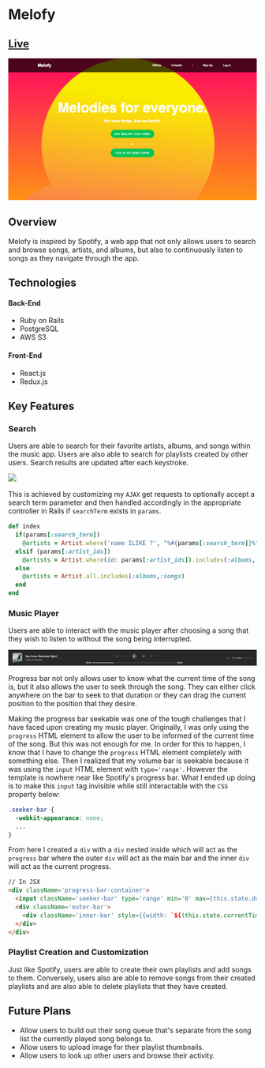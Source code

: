 # Melofy

## [Live](https://melofy.herokuapp.com)

![](melofy-splash.png)

## Overview
Melofy is inspired by Spotify, a web app that not only allows users to search and browse songs, artists, and albums, but also to continuously listen to songs as they navigate through the app.

## Technologies
#### Back-End
  * Ruby on Rails
  * PostgreSQL
  * AWS S3

#### Front-End
  * React.js
  * Redux.js

## Key Features

### Search
Users are able to search for their favorite artists, albums, and songs within the music app. Users are also able to search for playlists created by other users. Search results are updated after each keystroke.

![](search-melofy.gif)

This is achieved by customizing my `AJAX` get requests to optionally accept a search term parameter and then handled accordingly in the appropriate controller in Rails if `searchTerm` exists in `params`.

```ruby
def index
  if(params[:search_term])
    @artists = Artist.where('name ILIKE ?', "%#{params[:search_term]}%").includes(:albums,:songs)
  elsif (params[:artist_ids])
    @artists = Artist.where(id: params[:artist_ids]).includes(:albums, :songs)
  else
    @artists = Artist.all.includes(:albums,:songs)
  end
end
```

### Music Player
Users are able to interact with the music player after choosing a song that they wish to listen to without the song being interrupted.

![](player-melofy.gif)

Progress bar not only allows user to know what the current time of the song is, but it also allows the user to seek through the song. They can either click anywhere on the bar to seek to that duration or they can drag the current position to the position that they desire.

Making the progress bar seekable was one of the tough challenges that I have faced upon creating my music player. Originally, I was only using the `progress` HTML element to allow the user to be informed of the current time of the song. But this was not enough for me. In order for this to happen, I know that I have to change the `progress` HTML element completely with something else. Then I realized that my volume bar is seekable because it was using the `input` HTML element with `type='range'`. However the template is nowhere near like Spotify's progress bar. What I ended up doing is to make this `input` tag invisible while still interactable with the `CSS` property below:
```CSS
.seeker-bar {
  -webkit-appearance: none;
  ...
}
```
From here I created a `div` with a `div` nested inside which will act as the `progress` bar where the outer `div` will act as the main bar and the inner `div` will act as the current progress.

```HTML
// In JSX
<div className='progress-bar-container'>
  <input className='seeker-bar' type='range' min='0' max={this.state.duration} step='0.25' onChange={this.seek} value={this.state.currentTime}/>
  <div className='outer-bar'>
    <div className='inner-bar' style={{width: `${(this.state.currentTime*100)/this.state.duration || 1}%`}}></div>
  </div>
</div>
```


### Playlist Creation and Customization
Just like Spotify, users are able to create their own playlists and add songs to them. Conversely, users also are able to remove songs from their created playlists and are also able to delete playlists that they have created.

## Future Plans
* Allow users to build out their song queue that's separate from the song list the currently played song belongs to.
* Allow users to upload image for their playlist thumbnails.
* Allow users to look up other users and browse their activity.
